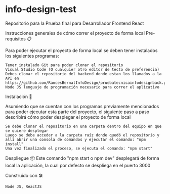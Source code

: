 # info-design-test
Repositorio para la Prueba final para Desarrollador Frontend React

Instrucciones generales de cómo correr el proyecto de forma local
Pre-requisitos 📋

Para poder ejecutar el proyecto de forma local se deben tener instalados los siguientes programas:

    Tener instalado Git para poder clonar el repositorio
    Visual Studio Code (O cualquier otro editor de tecto de preferencia)
    Debes clonar el repositorio del backend donde estan los llamados a la API en https://github.com/RancesBernalInfoDesign/pruebatecnicainfodesignback.git
    Node JS lenguaje de programación necesario para correr el aplicativo

Instalación 🔧

Asumiendo que se cuentan con los programas previamente mencionados para poder ejecutar esta parte del proyecto, el siguiente paso a paso describirá cómo poder desplegar el proyecto de forma local

    Se debe clonar el repositorio en una carpeta dentro del equipo en que se quiere desplegar
    Luego se debe acceder a la carpeta raíz donde quedó el repositorio y allí abrir una consola de comandos y ejecutar el comando: "npm install"
    Una vez finalizado el proceso, se ejecuta el comando: "npm start"

Despliegue 📦
Este comando "npm start o npm dev" desplegará de forma local la aplicación, la cual por defecto se despliega en el puerto 3000

Construido con 🛠️

    Node JS, ReactJS
